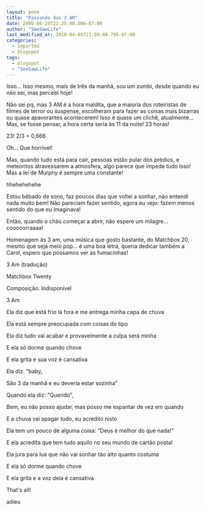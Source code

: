 ```yaml
---
layout: poem
title: "Passando das 3 AM"
date: 2009-06-20T22:25:00.006-07:00
author: "SeeSawLife"
last_modified_at: 2010-04-05T21:09:48.795-07:00
categories:
  - imported
  - blogspot
tags:
  - blogspot
  - "SeeSawLife"
---
```


Isso... Isso mesmo, mais de três da manhã, sou um zumbi, desde quando eu não sei, mas percebi hoje!

Não sei pq, mas 3 AM é a hora maldita, que a maioria dos roteiristas de filmes de terror ou suspense, escolheram para fazer as coisas mais bizarras ou quase apavorantes acontecerem! Isso é quase um clichê, atualmente... Mas, se fosse pensar, a hora certa seria às 11 da noite! 23 horas!

23! 2/3 = 0,666

Oh... Que horrivel!

Mas, quando tudo está para cair, pessoas estão pular dos prédios, e meteoritos atravessarem a atmosfera, algo parece que impede tudo isso! Mas a lei de Murphy é sempre uma constante!

hhehehehehe

Estou bêbado de sono, faz poucos dias que voltei a sonhar, não entendi nada muito bem! Não pareciam fazer sentido, agora eu vejo: fazem menos sentido do que eu imaginava!

Então, quando o chão começar a abrir, não espere um milagre... cooooorraaaa!

Homenagem ás 3 am, uma música que gosto bastante, do Matchbox 20, mesmo que seja meio pop... é uma boa letra, queria dedicar também a Carol, espero que possamos ver as fumacinhas!

3 Am (tradução)

Matchbox Twenty

Composição: Indisponível

3 Am

Ela diz que está frio lá fora e me entrega minha capa de chuva

Ela está sempre preocupada com coisas do tipo

Ela diz tudo vai acabar e provavelmente a culpa será minha

E ela só dorme quando chove

E ela grita e sua voz é cansativa

Ela diz: "baby,

São 3 da manhã e eu deveria estar sozinha”

Quando ela diz: "Querido",

Bem, eu não posso ajudar, mas posso me espantar de vez em quando

E a chuva vai apagar tudo, eu acredito nisto

Ela tem um pouco de alguma coisa: "Deus é melhor do que nada!”

E ela acredita que tem tudo aquilo no seu mundo de cartão postal

Ela jura para lua que não vai sonhar tão alto quanto costuma

E ela só dorme quando chove

E ela grita e a voz dela é cansativa

That's all!

adieu